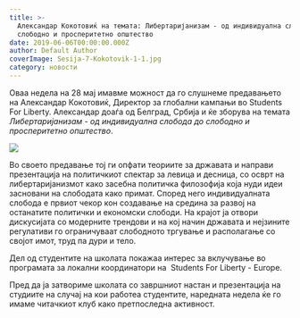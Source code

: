 ```yaml
---
title: >-
  Александар Кокотовиќ на темата: Либертаријанизам - од индивидуална слобода до
  слободно и просперитетно општество
date: 2019-06-06T00:00:00.000Z
author: Default Author
coverImage: Sesija-7-Kokotovik-1-1.jpg
category: новости
---
```


Оваа недела на 28 мај имавме можност да го слушнеме предавањето на Александар Кокотовиќ, Директор за глобални кампањи во Students For Liberty. Александар доаѓа од Белград, Србија и ќе зборува на темата _Либертаријанизам - од индивидуална слобода до слободно и просперитетно општество_.

![](http://libertaniabackup.local/wp-content/uploads/2019/08/Sesija-7-Kokotovik-1-1.jpg)

Во своето предавање тој ги опфати теориите за државата и направи презентација на политичкиот спектар за левица и десница, со осврт на либертаријанизмот како засебна политичка филозофија која нуди идеи засновани на слободата како примат. Според него индивидуалната слобода е првиот чекор кон создавање на средина за развој на останатите политички и економски слободи. На крајот ја отвори дискусијата со модерните трендови и на кој начин државата и нејзините регулативи го ограничуваат слободното тргување и располагање со својот имот, труд па дури и тело.

Дел од студентите на школата покажаа интерес за вклучување во програмата за локални координатори на  Students For Liberty - Europe.

Пред да ја затвориме школата со завршниот настан и презентација на студиите на случај на кои работеа студентите, наредната недела ќе го имаме читачкиот клуб како претпоследна активност.
